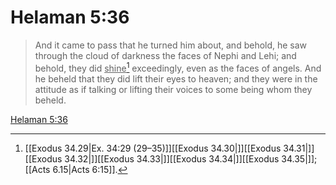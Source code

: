 # Helaman 5:36

> And it came to pass that he turned him about, and behold, he saw through the cloud of darkness the faces of Nephi and Lehi; and behold, they did <u>shine</u>[^a] exceedingly, even as the faces of angels. And he beheld that they did lift their eyes to heaven; and they were in the attitude as if talking or lifting their voices to some being whom they beheld.

[Helaman 5:36](https://www.churchofjesuschrist.org/study/scriptures/bofm/hel/5?lang=eng&id=p36#p36)


[^a]: [[Exodus 34.29|Ex. 34:29 (29–35)]][[Exodus 34.30|]][[Exodus 34.31|]][[Exodus 34.32|]][[Exodus 34.33|]][[Exodus 34.34|]][[Exodus 34.35|]]; [[Acts 6.15|Acts 6:15]].  
